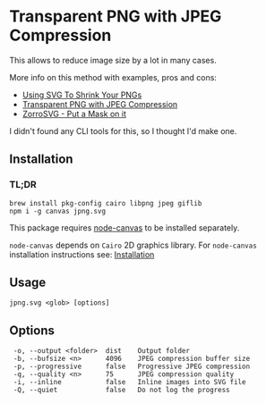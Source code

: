 # Transparent PNG with JPEG Compression

This allows to reduce image size by a lot in many cases.

More info on this method with examples, pros and cons:

- [Using SVG To Shrink Your PNGs](http://peterhrynkow.com/how-to-compress-a-png-like-a-jpeg/)
- [Transparent PNG with JPEG Compression](https://codepen.io/shshaw/full/IDbqC)
- [ZorroSVG - Put a Mask on it](http://quasimondo.com/ZorroSVG/)

I didn't found any CLI tools for this, so I thought I'd make one.

## Installation

### TL;DR

```
brew install pkg-config cairo libpng jpeg giflib
npm i -g canvas jpng.svg
```

This package requires [node-canvas](https://github.com/Automattic/node-canvas/tree/v1.x) to be installed separately.

`node-canvas` depends on `Cairo` 2D graphics library. For `node-canvas` installation instructions see: [Installation](https://github.com/Automattic/node-canvas/tree/v1.x#installation)

## Usage

```
jpng.svg <glob> [options]
```

## Options

```
 -o, --output <folder>  dist    Output folder
 -b, --bufsize <n>      4096    JPEG compression buffer size
 -p, --progressive      false   Progressive JPEG compression
 -q, --quality <n>      75      JPEG compression quality
 -i, --inline           false   Inline images into SVG file
 -Q, --quiet            false   Do not log the progress
```
